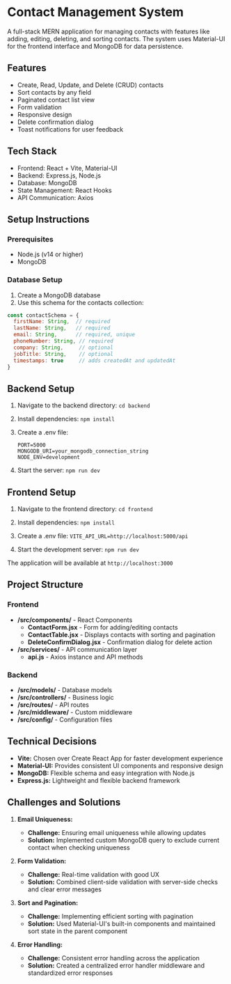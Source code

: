 # Contact Management System

A full-stack MERN application for managing contacts with features like adding, editing, deleting, and sorting contacts. The system uses Material-UI for the frontend interface and MongoDB for data persistence.

## Features

- Create, Read, Update, and Delete (CRUD) contacts
- Sort contacts by any field
- Paginated contact list view
- Form validation
- Responsive design
- Delete confirmation dialog
- Toast notifications for user feedback

## Tech Stack

- Frontend: React + Vite, Material-UI
- Backend: Express.js, Node.js
- Database: MongoDB
- State Management: React Hooks
- API Communication: Axios

## Setup Instructions

### Prerequisites
- Node.js (v14 or higher)
- MongoDB

### Database Setup
1. Create a MongoDB database
2. Use this schema for the contacts collection:

```javascript
const contactSchema = {
  firstName: String,  // required
  lastName: String,   // required
  email: String,      // required, unique
  phoneNumber: String, // required
  company: String,     // optional
  jobTitle: String,    // optional
  timestamps: true     // adds createdAt and updatedAt
}
```

## Backend Setup

  1. Navigate to the backend directory:
     ```cd backend```

  2. Install dependencies:
     ```npm install```

  3. Create a .env file:

     ```
     PORT=5000
     MONGODB_URI=your_mongodb_connection_string
     NODE_ENV=development
     ```

  4. Start the server:
     ```npm run dev```

## Frontend Setup

  1. Navigate to the frontend directory:
     ```cd frontend```

  2. Install dependencies:
     ```npm install```

  3. Create a .env file:
     ```VITE_API_URL=http://localhost:5000/api```

  4. Start the development server:
     ```npm run dev```

  The application will be available at ```http://localhost:3000```


## Project Structure

### Frontend

  - **/src/components/** - React Components
    - **ContactForm.jsx** - Form for adding/editing contacts
    - **ContactTable.jsx** - Displays contacts with sorting and pagination
    - **DeleteConfirmDialog.jsx** - Confirmation dialog for delete action
  - **/src/services/** - API communication layer
    - **api.js** - Axios instance and API methods

### Backend

  - **/src/models/** - Database models
  - **/src/controllers/** - Business logic
  - **/src/routes/** - API routes
  - **/src/middleware/** - Custom middleware
  - **/src/config/** - Configuration files

## Technical Decisions

  - **Vite:** Chosen over Create React App for faster development experience
  - **Material-UI:** Provides consistent UI components and responsive design
  - **MongoDB:** Flexible schema and easy integration with Node.js
  - **Express.js:** Lightweight and flexible backend framework

## Challenges and Solutions

  1. **Email Uniqueness:**
     - **Challenge:** Ensuring email uniqueness while allowing updates
     - **Solution:** Implemented custom MongoDB query to exclude current contact when checking uniqueness

  2. **Form Validation:**
     - **Challenge:** Real-time validation with good UX
     - **Solution:** Combined client-side validation with server-side checks and clear error messages
    
  3. **Sort and Pagination:**
     - **Challenge:** Implementing efficient sorting with pagination
     - **Solution:** Used Material-UI's built-in components and maintained sort state in the parent component
    
  4. **Error Handling:**
     - **Challenge:** Consistent error handling across the application
     - **Solution:** Created a centralized error handler middleware and standardized error responses 
